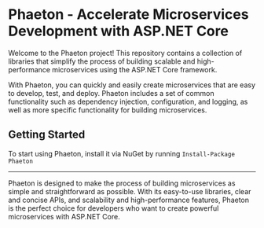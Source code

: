 # Phaeton - Accelerate Microservices Development with ASP.NET Core

Welcome to the Phaeton project! This repository contains a collection of libraries that simplify the process of building scalable and high-performance microservices using the ASP.NET Core framework.

With Phaeton, you can quickly and easily create microservices that are easy to develop, test, and deploy. Phaeton includes a set of common functionality such as dependency injection, configuration, and logging, as well as more specific functionality for building microservices.

## Getting Started

To start using Phaeton, install it via NuGet by running `Install-Package Phaeton`

---
Phaeton is designed to make the process of building microservices as simple and straightforward as possible. With its easy-to-use libraries, clear and concise APIs, and scalability and high-performance features, Phaeton is the perfect choice for developers who want to create powerful microservices with ASP.NET Core.
